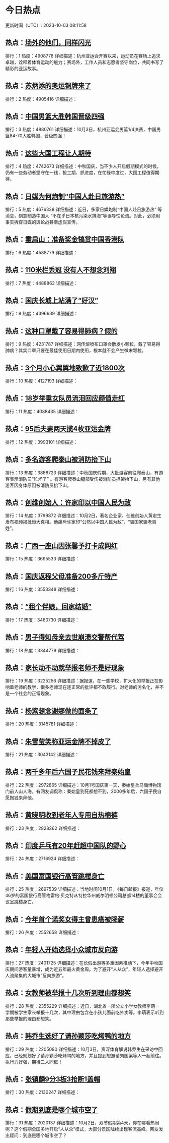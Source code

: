 # 今日热点

更新时间（UTC）: 2023-10-03 08:11:58

## 热点：[场外的他们，同样闪光](https://cn.bing.com/search?q=场外的他们，同样闪光)
排行：1
热度：4908778
详细描述：杭州亚运会开赛以来，运动员在赛场上追求卓越，诠释着体育运动的魅力；赛场外，工作人员和志愿者坚守岗位，共同书写了精彩的亚运故事。

## 热点：[苏炳添的奥运铜牌来了](https://cn.bing.com/search?q=苏炳添的奥运铜牌来了)
排行：2
热度：4905416
详细描述：

## 热点：[中国男篮大胜韩国晋级四强](https://cn.bing.com/search?q=中国男篮大胜韩国晋级四强)
排行：3
热度：4880761
详细描述：10月3日，杭州亚运会男篮1/4决赛，中国男篮84-70大胜韩国，晋级四强！

## 热点：[这些大国工程让人期待](https://cn.bing.com/search?q=这些大国工程让人期待)
排行：4
热度：4742673
详细描述：中秋国庆，当不少人开启假期模式的时候，仍有一些劳动者坚守在一线，抢工期、抓进度，在忙碌中度过，大国工程值得期待。

## 热点：[日媒为何炮制“中国人赴日旅游热”](https://cn.bing.com/search?q=日媒为何炮制“中国人赴日旅游热”)
排行：5
热度：4676338
详细描述：近日，多家日媒炮制“中国人赴日旅游热” 等消息，刻意制造中国人 “不在乎日本核污染水排海”等误导性论调。对此，必须用事实拆穿日媒的舆论战甚至虚假宣传。

## 热点：[霍启山：准备奖金犒赏中国香港队](https://cn.bing.com/search?q=霍启山：准备奖金犒赏中国香港队)
排行：6
热度：4588779
详细描述：

## 热点：[110米栏丢冠 没有人不想念刘翔](https://cn.bing.com/search?q=110米栏丢冠没有人不想念刘翔)
排行：7
热度：4488863
详细描述：

## 热点：[国庆长城上站满了“好汉”](https://cn.bing.com/search?q=国庆长城上站满了“好汉”)
排行：8
热度：4396639
详细描述：

## 热点：[这种口罩戴了容易得肺病？假的](https://cn.bing.com/search?q=这种口罩戴了容易得肺病？假的)
排行：9
热度：4231787
详细描述：网传熔喷布口罩会散发小颗粒，戴了容易得肺病？其实口罩只要在最佳使用日期内使用，根本就不会产生微末颗粒。

## 热点：[3个月小心翼翼地致歉了近1800次](https://cn.bing.com/search?q=3个月小心翼翼地致歉了近1800次)
排行：10
热度：4127193
详细描述：

## 热点：[18岁举重女队员流泪回应颜值走红](https://cn.bing.com/search?q=18岁举重女队员流泪回应颜值走红)
排行：11
热度：4088435
详细描述：

## 热点：[95后夫妻两天揽4枚亚运金牌](https://cn.bing.com/search?q=95后夫妻两天揽4枚亚运金牌)
排行：12
热度：3993101
详细描述：

## 热点：[多名游客爬泰山被消防抬下山](https://cn.bing.com/search?q=多名游客爬泰山被消防抬下山)
排行：13
热度：3888723
详细描述：中秋国庆假期，大批游客前往爬泰山，有游客表示消防员“忙坏了” 。有游客爬泰山腿部受伤被消防员担架抬下山，另有其他游客因身体原因被消防员抬下山。 

## 热点：[创维创始人：许家印以中国人民为敌](https://cn.bing.com/search?q=创维创始人：许家印以中国人民为敌)
排行：14
热度：3799872
详细描述：10月2日，著名企业家、创维创始人黄宏生发布视频揭批恒大真相。他痛斥许家印“公然以中国人民为敌”，“骗国家骗老百姓”。

## 热点：[广西一座山因张馨予打卡成网红](https://cn.bing.com/search?q=广西一座山因张馨予打卡成网红)
排行：15
热度：3695533
详细描述：

## 热点：[国庆返程父母准备200多斤特产](https://cn.bing.com/search?q=国庆返程父母准备200多斤特产)
排行：16
热度：3553348
详细描述：

## 热点：[“租个伴娘，回家结婚”](https://cn.bing.com/search?q=“租个伴娘，回家结婚”)
排行：17
热度：3460730
详细描述：

## 热点：[男子得知母亲去世崩溃交警帮代驾](https://cn.bing.com/search?q=男子得知母亲去世崩溃交警帮代驾)
排行：18
热度：3344779
详细描述：

## 热点：[家长动不动就举报老师不是好现象](https://cn.bing.com/search?q=家长动不动就举报老师不是好现象)
排行：19
热度：3225256
详细描述：据报道，在一些学校，扩大化的举报正在影响着老师的教学，很多老师现在连正常的批评都不敢履行。对老师的污名化，并不是一个社会的正常现象。

## 热点：[杨紫想念谢娜做的面条了](https://cn.bing.com/search?q=杨紫想念谢娜做的面条了)
排行：20
热度：3145781
详细描述：

## 热点：[朱雪莹笑称亚运金牌不掉皮了](https://cn.bing.com/search?q=朱雪莹笑称亚运金牌不掉皮了)
排行：21
热度：3043142
详细描述：

## 热点：[两千多年后六国子民花钱来拜秦始皇](https://cn.bing.com/search?q=两千多年后六国子民花钱来拜秦始皇)
排行：22
热度：2972865
详细描述：10月1号国庆第一天，秦始皇兵马俑博物馆门前人山人海。有网友调侃称：秦始皇到死都想不到，2000多年后，六国子民自愿掏钱来拜他。

## 热点：[黄晓明收到老年人专用自热棉裤](https://cn.bing.com/search?q=黄晓明收到老年人专用自热棉裤)
排行：23
热度：2828262
详细描述：

## 热点：[印度乒乓有20年赶超中国队的野心](https://cn.bing.com/search?q=印度乒乓有20年赶超中国队的野心)
排行：24
热度：2716924
详细描述：

## 热点：[美国富国银行高管跳楼身亡](https://cn.bing.com/search?q=美国富国银行高管跳楼身亡)
排行：25
热度：2697539
详细描述：当地时间10月1日，《每日邮报》报道，年仅46岁的富国银行高管格雷格·贝克特从特拉华州威尔明顿公司总部14楼的董事会会议室跳楼身亡。

## 热点：[今年首个诺奖女得主曾患癌被降薪](https://cn.bing.com/search?q=今年首个诺奖女得主曾患癌被降薪)
排行：26
热度：2552658
详细描述：

## 热点：[年轻人开始选择小众城市反向游](https://cn.bing.com/search?q=年轻人开始选择小众城市反向游)
排行：27
热度：2401725
详细描述：在长假出游等多重因素推动下，今年中秋国庆期间游客量暴增，成为近五年最火黄金周。为了避开“人从众”，年轻人选择避开人流聚集的大城市“反向旅游”。

## 热点：[女教师被举报十几次听到理由都想笑](https://cn.bing.com/search?q=女教师被举报十几次听到理由都想笑)
排行：28
热度：2355229
详细描述：近日，湖北省一所公立小学女教师李萌一学期被学生家长举报十几次，其中理由包含在小孩儿面前吃外卖等。李萌表示听到那些举报的理由都想笑。

## 热点：[韩乔生选好了请孙颖莎吃烤鸭的地方](https://cn.bing.com/search?q=韩乔生选好了请孙颖莎吃烤鸭的地方)
排行：29
热度：2205080
详细描述：10月3日，资深体育解说韩乔生在采访中回应，已经规划好了请孙颖莎吃烤鸭的地方，并且提到想邀请刘国梁等人一起前往。执行力好强，期待二人同框！

## 热点：[张镇麟9分3板3抢断1盖帽](https://cn.bing.com/search?q=张镇麟9分3板3抢断1盖帽)
排行：30
热度：2130247
详细描述：

## 热点：[假期到底是哪个城市空了](https://cn.bing.com/search?q=假期到底是哪个城市空了)
排行：31
热度：2020137
详细描述：10月2日，双节假期第4天，你在哪看热闹呢？这个假期全国多地开启“人从众”模式，大部分景区陆续出现客流高峰。网友发出疑问：到底是哪个城市空了？

